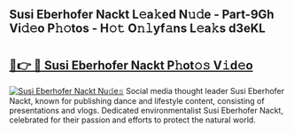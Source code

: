 ## Susi Eberhofer Nackt L𝚎a𝚔ed N𝚞𝚍e - Part-9Gh Vi𝚍𝚎o P𝚑𝚘tos - H𝚘𝚝 O𝚗𝚕yf𝚊ns L𝚎a𝚔s d3eKL

# <h2><a href="http://kfeh386.oniu.top/?m=Susi+Eberhofer+Nackt">🔗👉 🔴 Susi Eberhofer Nackt P𝚑ot𝚘𝚜 V𝚒d𝚎o</a></h2>

[![Susi Eberhofer Nackt Nu𝚍e𝚜](https://i.imgur.com/0qMVB7G.gif)](http://kfeh386.oniu.top/?m=Susi+Eberhofer+Nackt)
Social media thought leader Susi Eberhofer Nackt, known for publishing dance and lifestyle content, consisting of presentations and vlogs. Dedicated environmentalist Susi Eberhofer Nackt, celebrated for their passion and efforts to protect the natural world.  
